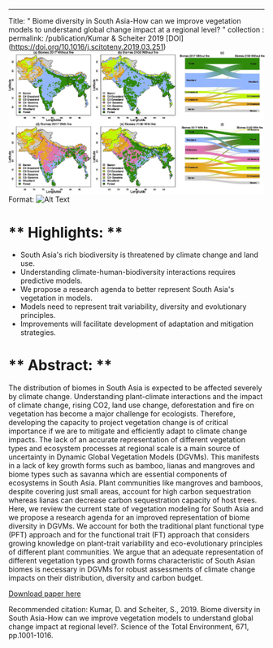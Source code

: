 ---
Title: " Biome diversity in South Asia-How can we improve vegetation models to understand global change impact at a regional level? "
collection : permalink: /publication/Kumar & Scheiter 2019
[DOI] (https://doi.org/10.1016/j.scitotenv.2019.03.251)
![GitHub Logo](/images/Abstract-figures-paper-1.jpg)
Format: ![Alt Text](url)

#  ** Highlights: **
- South Asia's rich biodiversity is threatened by climate change and land use.
- Understanding climate-human-biodiversity interactions requires predictive models.
- We propose a research agenda to better represent South Asia's vegetation in models.
- Models need to represent trait variability, diversity and evolutionary principles.
- Improvements will facilitate development of adaptation and mitigation strategies.

# ** Abstract: **
The distribution of biomes in South Asia is expected to be affected severely by climate change. Understanding plant-climate interactions and the impact of climate change, rising CO2, land use change, deforestation and fire on vegetation has become a major challenge for ecologists. Therefore, developing the capacity to project vegetation change is of critical importance if we are to mitigate and efficiently adapt to climate change impacts. The lack of an accurate representation of different vegetation types and ecosystem processes at regional scale is a main source of uncertainty in Dynamic Global Vegetation Models (DGVMs). This manifests in a lack of key growth forms such as bamboo, lianas and mangroves and biome types such as savanna which are essential components of ecosystems in South Asia. Plant communities like mangroves and bamboos, despite covering just small areas, account for high carbon sequestration whereas lianas can decrease carbon sequestration capacity of host trees. Here, we review the current state of vegetation modeling for South Asia and we propose a research agenda for an improved representation of biome diversity in DGVMs. We account for both the traditional plant functional type (PFT) approach and for the functional trait (FT) approach that considers growing knowledge on plant-trait variability and eco-evolutionary principles of different plant communities. We argue that an adequate representation of different vegetation types and growth forms characteristic of South Asian biomes is necessary in DGVMs for robust assessments of climate change impacts on their distribution, diversity and carbon budget.

[Download paper here](http://academicpages.github.io/files/paper2.pdf)

Recommended citation: Kumar, D. and Scheiter, S., 2019. Biome diversity in South Asia-How can we improve vegetation models to understand global change impact at regional level?. Science of the Total Environment, 671, pp.1001-1016.
